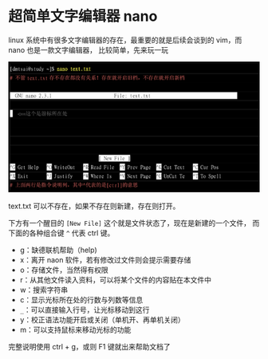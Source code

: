# 超简单文字编辑器 nano
linux 系统中有很多文字编辑器的存在，最重要的就是后续会谈到的 vim，而 nano 也是一款文字编辑器，
比较简单，先来玩一玩


![](./assets/markdown-img-paste-20191006223529852.png)

text.txt 可以不存在，如果不存在则新建，存在则打开。

下方有一个醒目的 `[New File]` 这个就是文件状态了，现在是新建的一个文件，
而下面的各种组合键 `^` 代表 ctrl 键。

- g：缺德联机帮助（help)
- x：离开 naon 软件，若有修改过文件则会提示需要存储
- o：存储文件，当然得有权限
- r：从其他文件读入资料，可以将某个文件的内容贴在本文件中
- w：搜索字符串
- c：显示光标所在处的行数与列数等信息
- `_`：可以直接输入行号，让光标移动到这行
- y：校正语法功能开启或关闭（单机开、再单机关闭）
- m：可以支持鼠标来移动光标的功能

完整说明使用 ctrl + g，或则  F1 键就出来帮助文档了
